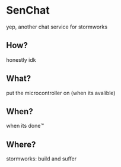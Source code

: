 # SenChat
yep, another chat service for stormworks

## How?
honestly idk

## What?
put the microcontroller on (when its avalible)

## When?
when its done:tm:

## Where?
stormworks: build and suffer
